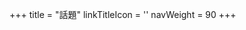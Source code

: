 +++
title = "話題"
linkTitleIcon = '<i class="fas fa-fw fa-lightbulb text-info"></i>'
navWeight = 90
+++
